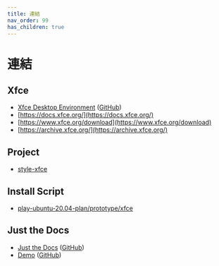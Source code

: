 ```yaml
---
title: 連結
nav_order: 99
has_children: true
---
```


# 連結


## Xfce

* [Xfce Desktop Environment](https://www.xfce.org/) ([GitHub](https://github.com/xfce-mirror))
* [https://docs.xfce.org/](https://docs.xfce.org/)
* [https://www.xfce.org/download](https://www.xfce.org/download)
* [https://archive.xfce.org/](https://archive.xfce.org/)


## Project


* [style-xfce](https://github.com/samwhelp/play-ubuntu-20.04-plan/tree/master/project/style-xfce)


## Install Script

* [play-ubuntu-20.04-plan/prototype/xfce](https://github.com/samwhelp/play-ubuntu-20.04-plan/tree/master/prototype/xfce)


## Just the Docs

* [Just the Docs](https://pmarsceill.github.io/just-the-docs/) ([GitHub](https://github.com/pmarsceill/just-the-docs))
* [Demo](https://pmarsceill.github.io/jtd-remote/) ([GitHub](https://github.com/pmarsceill/jtd-remote))
